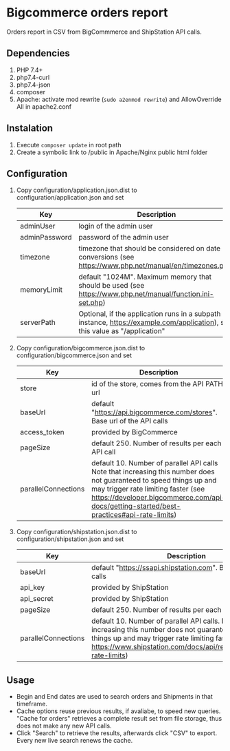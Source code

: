 # Bigcommerce orders report

Orders report in CSV from BigCommmerce and ShipStation API calls.

## Dependencies

1. PHP 7.4+
2. php7.4-curl
3. php7.4-json
4. composer
5. Apache: activate mod rewrite (`sudo a2enmod rewrite`) and AllowOverride All in apache2.conf

## Instalation

1. Execute `composer update` in root path
2. Create a symbolic link to /public in Apache/Nginx public html folder
## Configuration

1. Copy configuration/application.json.dist to configuration/application.json and set

    | Key | Description |
    | ----------- | ----------- |
    | adminUser | login of the admin user |
    | adminPassword | password of the admin user |
    | timezone | timezone that should be considered on date conversions (see https://www.php.net/manual/en/timezones.php) |
    | memoryLimit | default "1024M". Maximum memory that should be used (see https://www.php.net/manual/function.ini-set.php) |
    | serverPath | Optional, if the application runs in a subpath (for instance, https://example.com/application), set this value as "/application"

2. Copy configuration/bigcommerce.json.dist to configuration/bigcommerce.json and set

    | Key | Description |
    | ----------- | ----------- |
    | store | id of the store, comes from the API PATH url |
    | baseUrl | default "https://api.bigcommerce.com/stores". Base url of the API calls |
    | access_token | provided by BigCommerce |
    | pageSize | default 250. Number of results per each API call
    | parallelConnections | default 10. Number of parallel API calls  Note that increasing this number does not guaranteed to speed things up and may trigger rate limiting faster (see https://developer.bigcommerce.com/api-docs/getting-started/best-practices#api-rate-limits) |

2. Copy configuration/shipstation.json.dist to configuration/shipstation.json and set

    | Key | Description |
    | ----------- | ----------- |
    | baseUrl | default "https://ssapi.shipstation.com". Base url of the API calls |
    | api_key | provided by ShipStation |
    | api_secret | provided by ShipStation |
    | pageSize | default 250. Number of results per each API call
    | parallelConnections | default 10. Number of parallel API calls. Note that increasing this number does not guaranteed to speed things up and may trigger rate limiting faster (see https://www.shipstation.com/docs/api/requirements/#api-rate-limits) |

## Usage

* Begin and End dates are used to search orders and Shipments in that timeframe.
* Cache options reuse previous results, if avaliabe, to speed new queries. "Cache for orders" retrieves a complete result set from file storage, thus does not make any new API calls.
* Click "Search" to retrieve the results, afterwards click "CSV" to export. Every new live search renews the cache.
